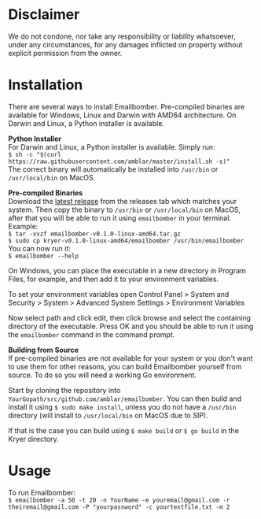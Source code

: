 # Disclaimer
We do not condone, nor take any responsibility or liability whatsoever, under any circumstances, for any damages inflicted on property without explicit permission from the owner.
  
# Installation
There are several ways to install Emailbomber. Pre-compiled binaries are available for Windows, Linux and Darwin with AMD64 architecture. On Darwin and Linux, a Python installer is available.
  
**Python Installer**  
For Darwin and Linux, a Python installer is available. Simply run:  
`$ sh -c "$(curl https://raw.githubusercontent.com/amblar/master/install.sh -s)"`  
The correct binary will automatically be installed into `/usr/bin` or `/usr/local/bin` on MacOS.  
  
**Pre-compiled Binaries**  
Download the [latest release](https://github.com/amblar/emailbomber/releases/latest) from the releases tab which matches your system. Then copy the binary to `/usr/bin` or `/usr/local/bin` on MacOS, after that you will be able to run it using `emailbomber` in your terminal. Example:  
`$ tar -xvzf emailbomber-v0.1.0-linux-amd64.tar.gz`  
`$ sudo cp kryer-v0.1.0-linux-amd64/emailbomber /usr/bin/emailbomber`  
You can now run it:  
`$ emailbomber --help`  
  
On Windows, you can place the executable in a new directory in Program Files, for example, and then add it to your environment variables. 
  
To set your environment variables open Control Panel > System and Security > System > Advanced System Settings > Environment Variables
  
Now select path and click edit, then click browse and select the containing directory of the executable. Press OK and you should be able to run it using the `emailbomber` command in the command prompt.
  
**Building from Source**  
If pre-compiled binaries are not available for your system or you don't want to use them for other reasons, you can build Emailbomber yourself from source. To do so you will need a working Go environment. 
  
Start by cloning the repository into `YourGopath/src/github.com/amblar/emailbomber`. You can then build and install it using `$ sudo make install`, unless you do not have a `/usr/bin` directory (will install to `/usr/local/bin` on MacOS due to SIP).
  
If that is the case you can build using `$ make build` or `$ go build` in the Kryer directory.  
  
# Usage
To run Emailbomber:  
`$ emailbomber -a 50 -t 20 -n YourName -e youremail@gmail.com -r theiremail@gmail.com -P "yourpassword" -c yourtextfile.txt -m 2`  
